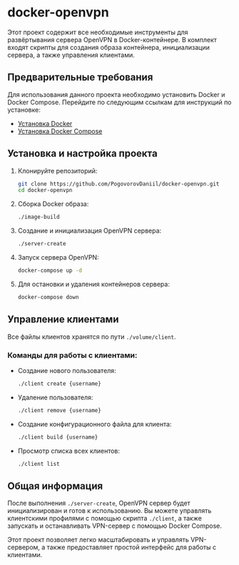# docker-openvpn

Этот проект содержит все необходимые инструменты для развёртывания сервера OpenVPN в Docker-контейнере. В комплект входят скрипты для создания образа контейнера, инициализации сервера, а также управления клиентами.

## Предварительные требования

Для использования данного проекта необходимо установить Docker и Docker Compose. Перейдите по следующим ссылкам для инструкций по установке:

- [Установка Docker](https://docs.docker.com/get-docker/)
- [Установка Docker Compose](https://docs.docker.com/compose/install/)

## Установка и настройка проекта

1. Клонируйте репозиторий:
   ```bash
   git clone https://github.com/PogovorovDaniil/docker-openvpn.git
   cd docker-openvpn
   ```

2. Сборка Docker образа:
   ```bash
   ./image-build
   ```

3. Создание и инициализация OpenVPN сервера:
   ```bash
   ./server-create
   ```

4. Запуск сервера OpenVPN:
   ```bash
   docker-compose up -d
   ```

5. Для остановки и удаления контейнеров сервера:
   ```bash
   docker-compose down
   ```

## Управление клиентами

Все файлы клиентов хранятся по пути `./volume/client`.

### Команды для работы с клиентами:

- Создание нового пользователя:
  ```bash
  ./client create {username}
  ```

- Удаление пользователя:
  ```bash
  ./client remove {username}
  ```

- Создание конфигурационного файла для клиента:
  ```bash
  ./client build {username}
  ```

- Просмотр списка всех клиентов:
  ```bash
  ./client list
  ```

## Общая информация

После выполнения `./server-create`, OpenVPN сервер будет инициализирован и готов к использованию. Вы можете управлять клиентскими профилями с помощью скрипта `./client`, а также запускать и останавливать VPN-сервер с помощью Docker Compose.

Этот проект позволяет легко масштабировать и управлять VPN-сервером, а также предоставляет простой интерфейс для работы с клиентами.
